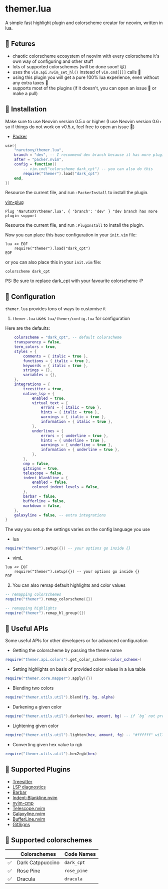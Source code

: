 # themer.lua

A simple fast highlight plugin and colorscheme creator for neovim, written in lua.

## 🌟 Fetures
- chaotic colorscheme ecosystem of neovim with every colorscheme it's own way of configuring and other stuff
- lots of supported colorschemes (will be done soon! 😃)
- uses the `vim.api.nvim_set_hl()` instead of `vim.cmd[[]]` calls 🥳
- using this plugin you will get a pure 100% lua experience, even without any extra taxes 🤣
- supports most of the plugins (if it doesn't, you can open an issue 🐞 or make a pull)

## 🔧 Installation
Make sure to use Neovim version 0.5.x or higher (I use Neovim version 0.6+ so if things do not work on v0.5.x, feel free to open an issue 🐛)

- [Packer](https://github.com/wbthomason/packer.nvim)
```lua
use({
	"narutoxy/themer.lua",
	branch = "dev",	-- I recommend dev branch because it has more plugin support currently
	after = "packer.nvim",
	config = function()
		-- vim.cmd("colorscheme dark_cpt") -- you can also do this
		require("themer").load("dark_cpt")
	end,
})
```
Resource the current file, and run `:PackerInstall` to install the plugin.

 [vim-plug](https://github.com/junegunn/vim-plug)
```vim
Plug 'NarutoXY/themer.lua', { 'branch': 'dev' } "dev branch has more plugin support
```
Resource the current file, and run `:PlugInstall` to install the plugin.

Now you can place this base configuration in your `init.vim` file:
```vim
lua << EOF
	require("themer").load("dark_cpt")
EOF
```

or you can also place this in your `init.vim` file:
```vim
colorscheme dark_cpt 
```

PS: Be sure to replace dark\_cpt with your favourite colorscheme :P

## 🧰 Configuration
`themer.lua` provides tons of ways to customise it

1. `themer.lua` uses `lua/themer/config.lua` for configuration

Here are the defaults:
```lua
    colorscheme = "dark_cpt", -- default colorscheme
    transparency = false,
	term_colors = true,
	styles = {
		comments = { italic = true },
		functions = { italic = true },
		keywords = { italic = true },
		strings = {},
		variables = {},
	},
	integrations = {
		treesitter = true,
		native_lsp = {
			enabled = true,
			virtual_text = {
				errors = { italic = true },
				hints = { italic = true },
				warnings = { italic = true },
				information = { italic = true },
			},
			underlines = {
				errors = { underline = true },
				hints = { underline = true },
				warnings = { underline = true },
				information = { underline = true },
			},
		},
		cmp = false,
		gitsigns = true,	
		telescope = false,
		indent_blankline = {
			enabled = false,
			colored_indent_levels = false,
		},
		barbar = false,
		bufferline = false,
		markdown = false,
	},
	galaxyline = false, -- extra integrations
}
```

The way you setup the settings varies on the config language you use
- lua
```lua
require("themer").setup({}) -- your options go inside {}
```

- vimL
```vim
lua << EOF
	require("themer").setup({}) -- your options go inside {}
EOF
```

2. You can also remap default highlights and color values
```lua
-- remapping colorschemes
require("themer").remap_colorscheme({})

-- remapping highlights
require("themer").remap_hl_group({})
```

## 🤖 Useful APIs
Some useful APIs for other developers or for advanced configuration

- Getting the colorscheme by passing the theme name
```lua
require("themer.api.colors").get_color_scheme(<color_scheme>)
```

- Setting highlights on basis of provided color values in a lua table
```lua
require("themer.core.mapper").apply({})
```

- Blending two colors
```lua
require("themer.utils.util").blend(fg, bg, alpha)
```

- Darkening a given color
```lua
require("themer.utils.util").darken(hex, amount, bg) -- if `bg` not provided then "#000000" will be used
```

- Lightening given color
```lua
require("themer.utils.util").lighten(hex, amount, fg) -- "#ffffff" will be used as fallback for fg
```

- Converting given hex value to rgb
```lua
require("themer.utils.util").hex2rgb(hex)
```

## 🍰 Supported Plugins
- [Treesitter](https://github.com/nvim-treesitter/nvim-treesitter)
- [LSP diagnostics](https://neovim.io/doc/user/lsp.html)
- [Barbar](https://github.com/romgrk/barbar.nvim)
- [Indent-Blankline.nvim](https://github.com/lukas-reineke/indent-blankline.nvim)
- [nvim-cmp](https://github.com/hrsh7th/nvim-cmp)
- [Telescope.nvim](https://github.com/nvim-telescope/telescope.nvim)
- [Galaxyline.nvim](https://github.com/Ntbbloodbath/galaxyline.nvim)
- [BufferLine.nvim](https://github.com/akinsho/bufferline.nvim)
- [GitSigns](https://github.com/lewis6991/gitsigns.nvim)

## 🌹 Supported colorschemes

|				   | Colorschemes     | Code Names         |
| ---------------- | ---------------- | ------------------ |
| ✅			   | Dark Catppuccino | `dark_cpt` |
| ✅               | Rose Pine        | `rose_pine`        |
| ✅               | Dracula          | `dracula`          |

